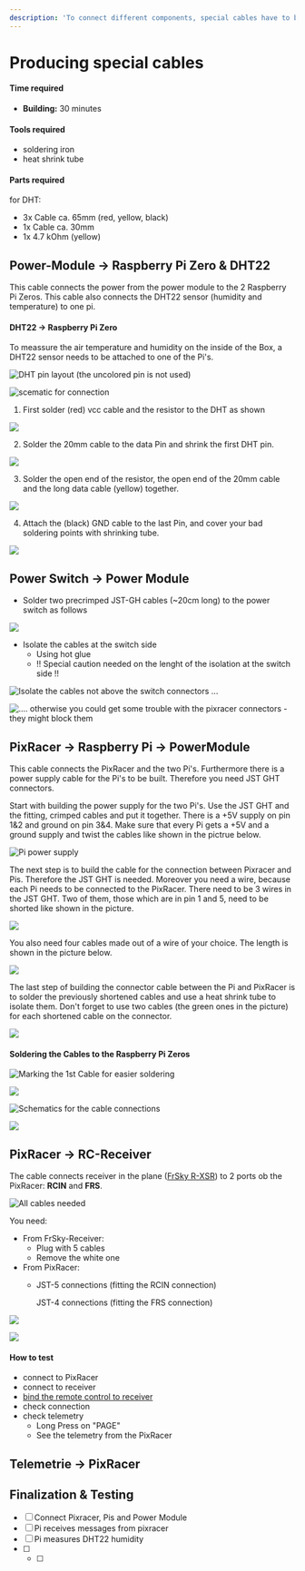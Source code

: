 ```yaml
---
description: 'To connect different components, special cables have to be produced.'
---
```


# Producing special cables



#### Time required

* **Building:** 30 minutes

#### Tools required

* soldering iron
* heat shrink tube

#### Parts required

for DHT:

* 3x Cable ca. 65mm \(red, yellow, black\)
* 1x Cable ca. 30mm 
* 1x 4.7 kOhm \(yellow\)





## Power-Module -&gt; Raspberry Pi Zero & DHT22

This cable connects the power from the power module to the 2 Raspberry Pi Zeros. This cable also connects the DHT22 sensor \(humidity and temperature\) to one pi.

#### DHT22 -&gt; Raspberry Pi Zero

To meassure the air temperature and humidity on the inside of the Box, a DHT22 sensor needs to be attached to one of the Pi's. 

![DHT pin layout \(the uncolored pin is not used\)](../../.gitbook/assets/image%20%281%29.png)

![scematic for connection](../../.gitbook/assets/image.png)

1. First solder \(red\) vcc cable and the resistor to the DHT as shown

![](../../.gitbook/assets/img_20210607_140835.jpg)

2. Solder the 20mm cable to the data Pin and shrink the first DHT pin.

![](../../.gitbook/assets/img_20210607_141408.jpg)

3. Solder the open end of the resistor, the open end of the 20mm cable and the long data cable \(yellow\) together.

![](../../.gitbook/assets/img_20210607_141638.jpg)



4. Attach the \(black\) GND cable to the last Pin, and cover your bad soldering points with shrinking tube.

![](../../.gitbook/assets/img_20210607_142049.jpg)

## Power Switch -&gt; Power Module

* Solder two precrimped JST-GH cables \(~20cm long\) to the power switch as follows

![](../../.gitbook/assets/powerswitch_soldered%20%282%29%20%282%29.jpg)

* Isolate the cables at the switch side
  * Using hot glue
  * !! Special caution needed on the lenght of the isolation at the switch side !!

![Isolate the cables not above the switch connectors ... ](../../.gitbook/assets/powerswitch_solderednear%20%283%29%20%283%29.jpg)

![.... otherwise you could get some trouble with the pixracer connectors - they might block them](../../.gitbook/assets/powerswitch_pixracer%20%285%29%20%282%29.jpg)

## PixRacer -&gt; Raspberry Pi -&gt; PowerModule

This cable connects the PixRacer and the two Pi's. Furthermore there is a power supply cable for the Pi's to be built. Therefore you need JST GHT connectors. 

Start with building the power supply for the two Pi's. Use the JST GHT and the fitting, crimped cables and put it together. There is a +5V supply on pin 1&2 and ground on pin 3&4. Make sure that every Pi gets a +5V and a ground supply and twist the cables like shown in the pictrue below.

![Pi power supply](../../.gitbook/assets/pi-powersupply.jpg)

The next step is to build the cable for the connection between Pixracer and Pis. Therefore the JST GHT is needed. Moreover you need a wire, because each Pi needs to be connected to the PixRacer. There need to be 3 wires in the JST GHT. Two of them, those which are in pin 1 and 5, need to be shorted like shown in the picture. 

![](../../.gitbook/assets/pi-pixracer-connection-cable-1.jpg)

You also need four cables made out of a wire of your choice. The length is shown in the picture below. 

![](../../.gitbook/assets/pi-pixracer-connection-cable-2.jpg)

The last step of building the connector cable between the Pi and PixRacer is to solder the previously shortened cables and use a heat shrink tube to isolate them. Don't forget to use two cables \(the green ones in the picture\) for each shortened cable on the connector.

![](../../.gitbook/assets/pi-pixracer-connection-cable-3.jpg)

#### Soldering the Cables to the Raspberry Pi Zeros

![Marking the 1st Cable for easier soldering](../../.gitbook/assets/pixracer-pi-1.jpg)

![](../../.gitbook/assets/pixracer-pi-2.jpg)

![Schematics for the cable connections](../../.gitbook/assets/pixracer-raspi.png)

![](../../.gitbook/assets/pixracer-pi-3.jpg)

## PixRacer -&gt; RC-Receiver 

The cable connects receiver in the plane \([FrSky R-XSR](../../parts/list-of-parts-and-where-to-buy.md#receiver)\) to 2 ports ob the PixRacer: **RCIN** and **FRS**.

![All cables needed](../../.gitbook/assets/frsky-receiver-cable-needed-cables.jpg)

You need:

* From FrSky-Receiver:
  * Plug with 5 cables
  * Remove the white one
* From PixRacer:
  * JST-5 connections \(fitting the RCIN connection\)

    JST-4 connections \(fitting the FRS connection\)

![](../../.gitbook/assets/frsky-receiver-cable-wiring.png)

![](../../.gitbook/assets/frsky-receiver-cable.jpg)

#### How to test

* connect to PixRacer
* connect to receiver
* [bind the remote control to receiver](../software-setup/receiver-software.md#bind-the-receiver-the-the-rc)
* check connection
* check telemetry 
  * Long Press on "PAGE"
  * See the telemetry from the PixRacer

## Telemetrie -&gt; PixRacer



## Finalization & Testing



* [ ] Connect Pixracer, Pis and Power Module 
* [ ] Pi receives messages from pixracer 
* [ ] Pi measures DHT22 humidity
* [ ] * [ ] 
